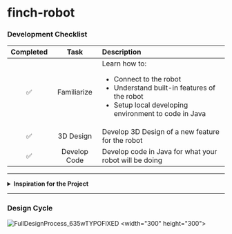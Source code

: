# finch-robot

### Development Checklist

  | Completed | Task         | Description |
  |:---------:|:------------:|:------------|
  |     ✅    | Familiarize  | Learn how to: <ul><li>Connect to the robot</li><li>Understand built-in features of the robot</li><li>Setup local developing environment to code in Java</li></ul>|
  |     ✅    | 3D Design    | Develop 3D Design of a new feature for the robot |
  |     ✅    | Develop Code | Develop code in Java for what your robot will be doing |

---

<details>
<summary><strong>Inspiration for the Project</strong></summary>

I wanted to create something similar to futuristic patrol security robots that have a flashlight on top and they are moving around the room forever.
</details>

---

### Design Cycle
![FullDesignProcess_635wTYPOFIXED](https://github.com/user-attachments/assets/831d4fc7-bd87-47d4-a97d-28ad73f424b8) <width="300" height="300">


